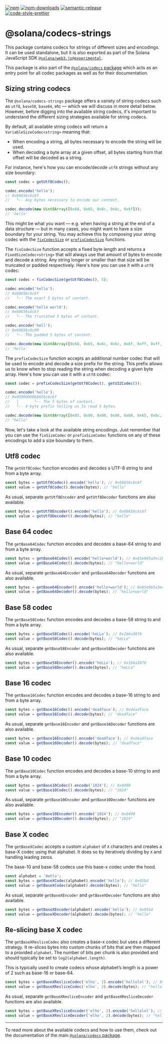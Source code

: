 [![npm][npm-image]][npm-url]
[![npm-downloads][npm-downloads-image]][npm-url]
[![semantic-release][semantic-release-image]][semantic-release-url]
<br />
[![code-style-prettier][code-style-prettier-image]][code-style-prettier-url]

[code-style-prettier-image]: https://img.shields.io/badge/code_style-prettier-ff69b4.svg?style=flat-square
[code-style-prettier-url]: https://github.com/prettier/prettier
[npm-downloads-image]: https://img.shields.io/npm/dm/@solana/codecs-strings/experimental.svg?style=flat
[npm-image]: https://img.shields.io/npm/v/@solana/codecs-strings/experimental.svg?style=flat
[npm-url]: https://www.npmjs.com/package/@solana/codecs-strings/v/experimental
[semantic-release-image]: https://img.shields.io/badge/%20%20%F0%9F%93%A6%F0%9F%9A%80-semantic--release-e10079.svg
[semantic-release-url]: https://github.com/semantic-release/semantic-release

# @solana/codecs-strings

This package contains codecs for strings of different sizes and encodings. It can be used standalone, but it is also exported as part of the Solana JavaScript SDK [`@solana/web3.js@experimental`](https://github.com/solana-labs/solana-web3.js/tree/master/packages/library).

This package is also part of the [`@solana/codecs` package](https://github.com/solana-labs/solana-web3.js/tree/master/packages/codecs) which acts as an entry point for all codec packages as well as for their documentation.

## Sizing string codecs

The `@solana/codecs-strings` package offers a variety of string codecs such as `utf8`, `base58`, `base64`, etc — which we will discuss in more detail below. However, before digging into the available string codecs, it's important to understand the different sizing strategies available for string codecs.

By default, all available string codecs will return a `VariableSizeCodec<string>` meaning that:

-   When encoding a string, all bytes necessary to encode the string will be used.
-   When decoding a byte array at a given offset, all bytes starting from that offset will be decoded as a string.

For instance, here's how you can encode/decode `utf8` strings without any size boundary:

```ts
const codec = getUtf8Codec();

codec.encode('hello');
// 0x68656c6c6f
//   └-- Any bytes necessary to encode our content.

codec.decode(new Uint8Array([0x68, 0x65, 0x6c, 0x6c, 0x6f]));
// 'hello'
```

This might be what you want — e.g. when having a string at the end of a data structure — but in many cases, you might want to have a size boundary for your string. You may achieve this by composing your string codec with the [`fixCodecSize`](https://github.com/solana-labs/solana-web3.js/tree/master/packages/codecs-core#fixing-the-size-of-codecs) or [`prefixCodecSize`](https://github.com/solana-labs/solana-web3.js/tree/master/packages/codecs-core#prefixing-the-size-of-codecs) functions.

The `fixCodecSize` function accepts a fixed byte length and returns a `FixedSizeCodec<string>` that will always use that amount of bytes to encode and decode a string. Any string longer or smaller than that size will be truncated or padded respectively. Here's how you can use it with a `utf8` codec:

```ts
const codec = fixCodecSize(getUtf8Codec(), 5);

codec.encode('hello');
// 0x68656c6c6f
//   └-- The exact 5 bytes of content.

codec.encode('hello world');
// 0x68656c6c6f
//   └-- The truncated 5 bytes of content.

codec.encode('hell');
// 0x68656c6c00
//   └-- The padded 5 bytes of content.

codec.decode(new Uint8Array([0x68, 0x65, 0x6c, 0x6c, 0x6f, 0xff, 0xff, 0xff, 0xff]));
// 'hello'
```

The `prefixCodecSize` function accepts an additional number codec that will be used to encode and decode a size prefix for the string. This prefix allows us to know when to stop reading the string when decoding a given byte array. Here's how you can use it with a `utf8` codec:

```ts
const codec = prefixCodecSize(getUtf8Codec(), getU32Codec());

codec.encode('hello');
// 0x0500000068656c6c6f
//   |       └-- The 5 bytes of content.
//   └-- 4-byte prefix telling us to read 5 bytes.

codec.decode(new Uint8Array([0x05, 0x00, 0x00, 0x00, 0x68, 0x65, 0x6c, 0x6c, 0x6f, 0xff, 0xff, 0xff, 0xff]));
// "hello"
```

Now, let's take a look at the available string encodings. Just remember that you can use the `fixSizeCodec` or `prefixSizeCodec` functions on any of these encodings to add a size boundary to them.

## Utf8 codec

The `getUtf8Codec` function encodes and decodes a UTF-8 string to and from a byte array.

```ts
const bytes = getUtf8Codec().encode('hello'); // 0x68656c6c6f
const value = getUtf8Codec().decode(bytes); // "hello"
```

As usual, separate `getUtf8Encoder` and `getUtf8Decoder` functions are also available.

```ts
const bytes = getUtf8Encoder().encode('hello'); // 0x68656c6c6f
const value = getUtf8Decoder().decode(bytes); // "hello"
```

## Base 64 codec

The `getBase64Codec` function encodes and decodes a base-64 string to and from a byte array.

```ts
const bytes = getBase64Codec().encode('hello+world'); // 0x85e965a3ec28ae57
const value = getBase64Codec().decode(bytes); // "hello+world"
```

As usual, separate `getBase64Encoder` and `getBase64Decoder` functions are also available.

```ts
const bytes = getBase64Encoder().encode('hello+world'); // 0x85e965a3ec28ae57
const value = getBase64Decoder().decode(bytes); // "hello+world"
```

## Base 58 codec

The `getBase58Codec` function encodes and decodes a base-58 string to and from a byte array.

```ts
const bytes = getBase58Codec().encode('heLLo'); // 0x1b6a3070
const value = getBase58Codec().decode(bytes); // "heLLo"
```

As usual, separate `getBase58Encoder` and `getBase58Decoder` functions are also available.

```ts
const bytes = getBase58Encoder().encode('heLLo'); // 0x1b6a3070
const value = getBase58Decoder().decode(bytes); // "heLLo"
```

## Base 16 codec

The `getBase16Codec` function encodes and decodes a base-16 string to and from a byte array.

```ts
const bytes = getBase16Codec().encode('deadface'); // 0xdeadface
const value = getBase16Codec().decode(bytes); // "deadface"
```

As usual, separate `getBase16Encoder` and `getBase16Decoder` functions are also available.

```ts
const bytes = getBase16Encoder().encode('deadface'); // 0xdeadface
const value = getBase16Decoder().decode(bytes); // "deadface"
```

## Base 10 codec

The `getBase10Codec` function encodes and decodes a base-10 string to and from a byte array.

```ts
const bytes = getBase10Codec().encode('1024'); // 0x0400
const value = getBase10Codec().decode(bytes); // "1024"
```

As usual, separate `getBase10Encoder` and `getBase10Decoder` functions are also available.

```ts
const bytes = getBase10Encoder().encode('1024'); // 0x0400
const value = getBase10Decoder().decode(bytes); // "1024"
```

## Base X codec

The `getBaseXCodec` accepts a custom `alphabet` of `X` characters and creates a base-X codec using that alphabet. It does so by iteratively dividing by `X` and handling leading zeros.

The base-10 and base-58 codecs use this base-x codec under the hood.

```ts
const alphabet = '0ehlo';
const bytes = getBaseXCodec(alphabet).encode('hello'); // 0x05bd
const value = getBaseXCodec(alphabet).decode(bytes); // "hello"
```

As usual, separate `getBaseXEncoder` and `getBaseXDecoder` functions are also available.

```ts
const bytes = getBaseXEncoder(alphabet).encode('hello'); // 0x05bd
const value = getBaseXDecoder(alphabet).decode(bytes); // "hello"
```

## Re-slicing base X codec

The `getBaseXResliceCodec` also creates a base-x codec but uses a different strategy. It re-slices bytes into custom chunks of bits that are then mapped to a provided `alphabet`. The number of bits per chunk is also provided and should typically be set to `log2(alphabet.length)`.

This is typically used to create codecs whose alphabet’s length is a power of 2 such as base-16 or base-64.

```ts
const bytes = getBaseXResliceCodec('elho', 2).encode('hellolol'); // 0x4aee
const value = getBaseXResliceCodec('elho', 2).decode(bytes); // "hellolol"
```

As usual, separate `getBaseXResliceEncoder` and `getBaseXResliceDecoder` functions are also available.

```ts
const bytes = getBaseXResliceEncoder('elho', 2).encode('hellolol'); // 0x4aee
const value = getBaseXResliceDecoder('elho', 2).decode(bytes); // "hellolol"
```

---

To read more about the available codecs and how to use them, check out the documentation of the main [`@solana/codecs` package](https://github.com/solana-labs/solana-web3.js/tree/master/packages/codecs).
